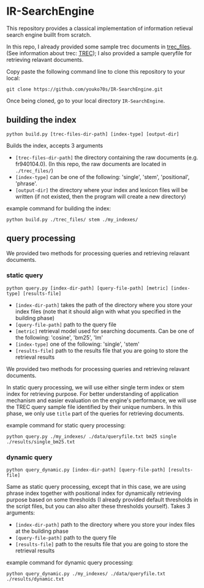 # IR-SearchEngine
This repository provides a classical implementation of information retieval search engine buillt from scratch. 


In this repo, I already provided some sample trec documents in [trec_files](https://github.com/youko70s/IR-SearchEngine/tree/master/trec_files). (See information about trec: [TREC](https://trec.nist.gov/)); I also provided a sample queryfile for retrieving relavant documents.

Copy paste the following command line to clone this repository to your local:

    git clone https://github.com/youko70s/IR-SearchEngine.git

Once being cloned, go to your local directory `IR-SearchEngine`.

## building the index 

    python build.py [trec-files-dir-path] [index-type] [output-dir]

Builds the index, accepts 3 arguments

* `[trec-files-dir-path]` the directory containing the raw documents (e.g. fr940104.0). (In this repo, the raw documents are located in `./trec_files/`)
* `[index-type]` can be one of the following: 'single', 'stem', 'positional', 'phrase'.
* `[output-dir]` the directory where your index and lexicon files will be written (if not existed, then the program will create a new directory)

example command for building the index:

    python build.py ./trec_files/ stem ./my_indexes/

## query processing

We provided two methods for processing queries and retrieving relavant documents. 

### static query


    python query.py [index-dir-path] [query-file-path] [metric] [index-type] [results-file]

* `[index-dir-path]` takes the path of the directory where you store your index files (note that it should align with what you specified in the building phase)
* `[query-file-path]` path to the query file
* `[metric]` retrieval model used for searching documents. Can be one of the following: 'cosine', 'bm25', 'lm'
* `[index-type]` one of the following: 'single', 'stem'
* `[results-file]` path to the results file that you are going to store the retrieval results

We provided two methods for processing queries and retrieving relavant documents. 

In static query processing, we will use either single term index or stem index for retrieving purpose. For better understanding of application mechanism and easier evaluation on the engine's performance, we will use the TREC query sample file identified by their unique numbers. In this phase, we only use `title` part of the queries for retrieving documents. 

example command for static query processing:

    python query.py ./my_indexes/ ./data/queryfile.txt bm25 single ./results/single_bm25.txt

### dynamic query

    python query_dynamic.py [index-dir-path] [query-file-path] [results-file]

Same as static query processing, except that in this case, we are using phrase index together with positional index for dynamically retrieving purpose based on some thresholds (I already provided default thresholds in the script files, but you can also alter these thresholds yourself). Takes 3 arguments:

* `[index-dir-path]` path to the directory where you store your index files at the building phase
* `[query-file-path]` path to the query file
* `[results-file]` path to the results file that you are going to store the retrieval results

example command for dynamic query processing:

    python query_dynamic.py ./my_indexes/ ./data/queryfile.txt ./results/dynamic.txt


